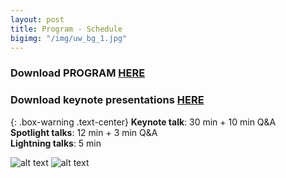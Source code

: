 ```yaml
---
layout: post
title: Program - Schedule
bigimg: "/img/uw_bg_1.jpg"
---
```

### Download PROGRAM [HERE](http://icra-2019-uwroboticsperception.ge.issia.cnr.it/assets/ICRA-2019-WS-UW-Perception-Program.pdf) 
### Download keynote presentations [HERE](http://icra-2019-uwroboticsperception.ge.issia.cnr.it/2019-05-26-presentations/) 

{: .box-warning .text-center}
**Keynote talk**: 30 min + 10 min Q&A                                                
**Spotlight talks**: 12 min + 3 min Q&A                             
**Lightning talks**: 5 min

![alt text](http://icra-2019-uwroboticsperception.ge.issia.cnr.it/assets/program-header.png "Program header")
![alt text](http://icra-2019-uwroboticsperception.ge.issia.cnr.it/assets/ICRA-2019-WS-UW-Perception-Program-NoHeader.png "Workshop schedule")



<!--table class="table">
  <tr>
    <th>Time</th>
    <th>Session</th>
    <th>Description</th>
  </tr>
  <tr>
    <td data-th="Time">8:30 - 8:40</td>
    <td data-th="Session">Introduction</td>
    <td data-th="Description">Workshop introduction and its goals</td>
  </tr>
  <tr>
    <td data-th="Time">8:40 - 10:15</td>
    <td data-th="Session">Keynote: Prof. Fabio Bonsignorio<br><br>Spotlight talk<br><br><br>Keynote: Dr. Yogesh A. Girdhar</td>
    <td data-th="Description">Underwater Multiagent Environmental Low Frequency Sensing<br><br><br><br>Autonomous underwater vehicle perception of infrastructure and growth for aquaculture<br><br>Perception for Co-robotic Exploration in Underwater Environments</td>
  </tr>
  <tr>
    <td data-th="Time">10:15 - 10:30</td>
    <td data-th="Session">Coffee Break</td>
    <td data-th="Description"></td>
  </tr>
  <tr>
    <td data-th="Time">10:30 - 12:35</td>
    <td data-th="Session">Lightning talks<br><br><br><br><br><br>Keynote: Prof. Michael Kaess<br><br>Spotlight talk<br><br><br>Keynote: Prof. Pere Ridao<br><br>Lightning talks</td>
    <td data-th="Description">Automated Underwater Pipeline Damage Detection using Neural Nets<br>Deep Learning for Detection and Tracking of Underwater Pipelines using Multibeam Imaging Sonar<br>Real-time Vision-only Perception for Robotic Coral Reef Monitoring and Management<br><br>Localization and Mapping with Imaging Sonar<br><br><br><br>Deep Learning from Shallow Dives: Sonar Image Generation and Training for Underwater Object Detection<br><br>Real-time Laser Scanner for Autonomous IMR Applications<br><br><br><br>Towards an Underwater 3D Laser Scanning System for Mobile Mapping<br>Reduced Backscatter for 3D Scene Reconstruction for Turbid Underwater Environments<br>Visual-Acoustic SLAM for Underwater Caves</td>
  </tr>
  <tr>
    <td data-th="Time">12:35 - 13:30</td>
    <td data-th="Session">LUNCH</td>
    <td data-th="Description"></td>
  </tr>
  <tr>
    <td data-th="Time">13:30 - 15:20</td>
    <td data-th="Session">Lightning talks<br><br><br><br><br><br><br>Keynote: Dr. Ayoung Kim<br><br>Spotlight talk<br><br><br>Keynote: Katherine A. Skinner<br></td>
    <td data-th="Description">CNN-based Approach for Opti-Acoustic Reciprocal Feature Matching<br>Depth Estimation on Underwater Omni-directional Images Using Deep Neural Network<br>Seeing through Water: From Underwater Image Synthesis to Generative Adversarial Networks based Underwater Single Image Enhancement<br><br>Optical Image Visbility Enhancement for Turbid Underwater SLAM<br><br>On the Mutual Relation between SLAM and Image Enhancement in Underwater Environments<br><br>Unsupervised Learning for Underwater Image Restoration</td>
  </tr>
  <tr>
    <td data-th="Time">15:20 - 15:30</td>
    <td data-th="Session">Coffee Break</td>
    <td data-th="Description"></td>
  </tr>
  <tr>
    <td data-th="Time">15:30 - 16:00</td>
    <td data-th="Session"></td>
    <td data-th="Description">POSTER SESSION</td>
  </tr>
  <tr>
    <td data-th="Time">16:00 - 17:20</td>
    <td data-th="Session">Keynote: Dr. Jakob Schwendner<br><br>Keynote: Prof. Andreas Birk<br></td>
    <td data-th="Description">3D Laser Imaging and Synthetic Aperture Sonar (SAS)<br><br><br><br>Deep-sea Perception using Continuous System Integration<br></td>
  </tr>
  <tr>
    <td data-th="Time">17:20 - 18:00</td>
    <td data-th="Session"></td>
    <td data-th="Description">Panel discussion and Best Paper Awards<br></td>
  </tr>
</table-->